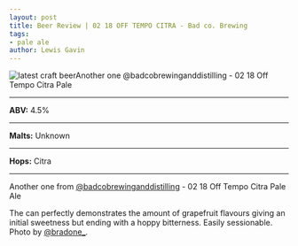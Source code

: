 ```yaml
---
layout: post
title: Beer Review | 02 18 OFF TEMPO CITRA - Bad co. Brewing
tags:
- pale ale
author: Lewis Gavin
---
```


![latest craft beerAnother one @badcobrewinganddistilling - 02 18 Off Tempo Citra Pale](https://www.lewisgavin.co.uk/beermeupplease/images/2018-11-02-another-one-@badcobrewinganddistilling---02-18-off-tempo-citra-pale.png)

***
**ABV:** 4.5%

***
**Malts:** Unknown

***
**Hops:** Citra

***

Another one from [@badcobrewinganddistilling](https://instagram.com/badcobrewinganddistilling) - 02 18 Off Tempo Citra Pale Ale

The can perfectly demonstrates the amount of grapefruit flavours giving an initial sweetness but ending with a hoppy bitterness. Easily sessionable. Photo by [@bradone_](https://instagram.com/bradone_).
